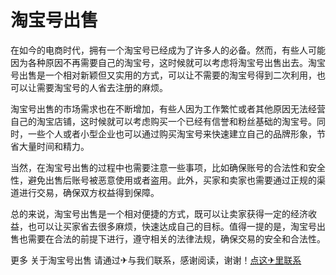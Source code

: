 # 淘宝号出售

在如今的电商时代，拥有一个淘宝号已经成为了许多人的必备。然而，有些人可能因为各种原因不再需要自己的淘宝号，这时候就可以考虑将淘宝号出售出去。淘宝号出售是一个相对新颖但又实用的方式，可以让不需要的淘宝号得到二次利用，也可以让需要淘宝号的人省去注册的麻烦。

淘宝号出售的市场需求也在不断增加，有些人因为工作繁忙或者其他原因无法经营自己的淘宝店铺，这时候就可以考虑购买一个已经有信誉和粉丝基础的淘宝号。同时，一些个人或者小型企业也可以通过购买淘宝号来快速建立自己的品牌形象，节省大量时间和精力。

当然，在淘宝号出售的过程中也需要注意一些事项，比如确保账号的合法性和安全性，避免出售后账号被恶意使用或者盗用。此外，买家和卖家也需要通过正规的渠道进行交易，确保双方权益得到保障。

总的来说，淘宝号出售是一个相对便捷的方式，既可以让卖家获得一定的经济收益，也可以让买家省去很多麻烦，快速达成自己的目标。值得一提的是，淘宝号出售也需要在合法的前提下进行，遵守相关的法律法规，确保交易的安全和合法性。

更多 关于淘宝号出售 请通过✈与我们联系，感谢阅读，谢谢！[点这✈里联系](https://lm.k02.cc)